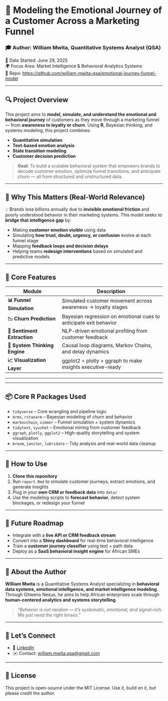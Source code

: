 # 🧠 Modeling the Emotional Journey of a Customer Across a Marketing Funnel

### 🎓 Author: William Mwita, Quantitative Systems Analyst (QSA)  
📅 Date Started: June 29, 2025  
🌍 Focus Area: Market Intelligence & Behavioral Analytics Systems  
🔗 Repo: https://github.com/william-mwita-qsa/emotional-journey-funnel-model

---

## 🔍 Project Overview

This project aims to **model, simulate, and understand the emotional and behavioral journey** of customers as they move through a marketing funnel — from **awareness to loyalty or churn**. Using **R**, Bayesian thinking, and systems modeling, this project combines:
- **Quantitative simulation**
- **Text-based emotion analysis**
- **State transition modeling**
- **Customer decision prediction**

> **Goal:** To build a scalable behavioral system that empowers brands to decode customer emotion, optimize funnel transitions, and anticipate churn — all from structured and unstructured data.

---

## 🧠 Why This Matters (Real-World Relevance)

💡 Brands lose billions annually due to **invisible emotional friction** and poorly understood behavior in their marketing systems. This model seeks to **bridge that intelligence gap** by:

- Making **customer emotion visible** using data
- Simulating **how trust, doubt, urgency, or confusion** evolve at each funnel stage
- Mapping **feedback loops and decision delays**
- Helping teams **redesign interventions** based on simulated and predictive models

---

## 🧪 Core Features

| Module                      | Description |
|-----------------------------|-------------|
| **📊 Funnel Simulation**     | Simulated customer movement across awareness → loyalty stages |
| **📉 Churn Prediction**      | Bayesian regression on emotional cues to anticipate exit behavior |
| **💬 Sentiment Extraction**  | NLP-driven emotional profiling from customer feedback |
| **🔁 System Thinking Engine**| Causal loop diagrams, Markov Chains, and delay dynamics |
| **📈 Visualization Layer**   | ggplot2 + plotly + ggraph to make insights executive-ready |

---


---

## 📦 Core R Packages Used

- `tidyverse` – Core wrangling and pipeline logic
- `brms`, `rstanarm` – Bayesian modeling of churn and behavior
- `markovchain`, `simmer` – Funnel simulation + system dynamics
- `tidytext`, `syuzhet` – Emotional mining from customer feedback
- `ggraph`, `plotly`, `ggplot2` – High-quality storytelling and system visualization
- `broom`, `janitor`, `lubridate` – Tidy analysis and real-world data cleanup

---

## 🧭 How to Use

1. **Clone this repository**
2. Run `report.Rmd` to simulate customer journeys, extract emotions, and generate insights
3. Plug in your **own CRM or feedback data** into `data/`
4. Use the modeling scripts to **forecast behavior**, detect system blockages, or redesign your funnel

---

## 🚀 Future Roadmap

- Integrate with a **live API or CRM feedback stream**
- Convert into a **Shiny dashboard** for real-time behavioral intelligence
- Train a **customer journey classifier** using text + path data
- Deploy as a **SaaS behavioral insight engine** for African SMEs

---

## 📌 About the Author

**William Mwita** is a Quantitative Systems Analyst specializing in **behavioral data systems, emotional intelligence, and market intelligence modeling**. Through Gitweno Nexus, he aims to help African enterprises scale through **human-centered analytics and systems storytelling**.

> *“Behavior is not random — it’s systematic, emotional, and signal-rich. We just need the right lenses.”*

---

## 🤝 Let’s Connect

- 💼 [LinkedIn](https://linkedin.com/in/williammwitaqsa)
- ✉️ Contact: william.mwita.qsa@gmail.com

---

## 📜 License

This project is open-source under the MIT License. Use it, build on it, but please credit the author.



